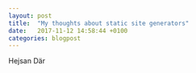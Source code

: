 ```yaml
---
layout: post
title:  "My thoughts about static site generators"
date:   2017-11-12 14:58:44 +0100
categories: blogpost
---
```

Hejsan Där
